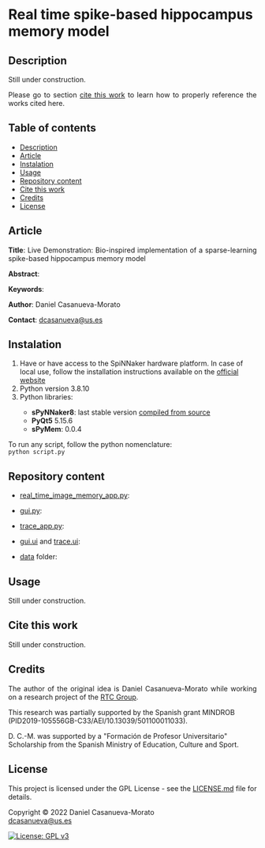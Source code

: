 # Real time spike-based hippocampus memory model


<h2 name="Description">Description</h2>
<p align="justify">
Still under construction.
</p>
<p align="justify">
Please go to section <a href="#CiteThisWork">cite this work</a> to learn how to properly reference the works cited here.
</p>

<h2>Table of contents</h2>
<p align="justify">
<ul>
<li><a href="#Description">Description</a></li>
<li><a href="#Article">Article</a></li>
<li><a href="#Instalation">Instalation</a></li>
<li><a href="#Usage">Usage</a></li>
<li><a href="#RepositoryContent">Repository content</a></li>
<li><a href="#CiteThisWork">Cite this work</a></li>
<li><a href="#Credits">Credits</a></li>
<li><a href="#License">License</a></li>
</ul>
</p>


<h2 name="Article">Article</h2>
<p align="justify">
<strong>Title</strong>: Live Demonstration: Bio-inspired implementation of a sparse-learning spike-based hippocampus memory model

<strong>Abstract</strong>: 

<strong>Keywords</strong>: 

<strong>Author</strong>: Daniel Casanueva-Morato

<strong>Contact</strong>: dcasanueva@us.es
</p>


<h2 name="Instalation">Instalation</h2>
<p align="justify">
<ol>
	<li>Have or have access to the SpiNNaker hardware platform. In case of local use, follow the installation instructions available on the <a href="http://spinnakermanchester.github.io/spynnaker/6.0.0/index.html">official website</a></li>
	<li>Python version 3.8.10</li>
	<li>Python libraries:</li>
	<ul>
		<li><strong>sPyNNaker8</strong>: last stable version <a href="http://spinnakermanchester.github.io/development/gitinstall.html">compiled from source</a></li>
		<li><strong>PyQt5</strong> 5.15.6</li>
		<li><strong>sPyMem</strong>: 0.0.4</li>
	</ul>
</ol>
</p>
<p align="justify">
To run any script, follow the python nomenclature: 
<code>
python script.py
</code>
</p>


<h2 name="RepositoryContent">Repository content</h3>
<p align="justify">
<ul>
	<li><p align="justify"><a href="real_time_memory_app.py">real_time_image_memory_app.py</a>:</p></li>
    <li><p align="justify"><a href="gui.py">gui.py</a>:</p></li>
    <li><p align="justify"><a href="trace_app.py">trace_app.py</a>:</p></li>
    <li><p align="justify"><a href="gui.ui">gui.ui</a> and <a href="trace.ui">trace.ui</a>:</p></li>
    <li><p align="justify"><a href="data/">data</a> folder:</p></li>
</ul>
</p>


<h2 name="Usage">Usage</h2>
<p align="justify">
Still under construction.
</p>


<h2 name="CiteThisWork">Cite this work</h2>
<p align="justify">
Still under construction.
</p>

<h2 name="Credits">Credits</h2>
<p align="justify">
The author of the original idea is Daniel Casanueva-Morato while working on a research project of the <a href="http://www.rtc.us.es/">RTC Group</a>.

This research was partially supported by the Spanish grant MINDROB (PID2019-105556GB-C33/AEI/10.13039/501100011033). 

D. C.-M. was supported by a "Formación de Profesor Universitario" Scholarship from the Spanish Ministry of Education, Culture and Sport.
</p>


<h2 name="License">License</h2>
<p align="justify">
This project is licensed under the GPL License - see the <a href="https://github.com/dancasmor/
Real-time-spike-based-hippocampus-memory-model-for-image-storage/blob/main/LICENSE">LICENSE.md</a> file for details.
</p>
<p align="justify">
Copyright © 2022 Daniel Casanueva-Morato<br>
<a href="mailto:dcasanueva@us.es">dcasanueva@us.es</a>
</p>

[![License: GPL v3](https://img.shields.io/badge/License-GPL%20v3-blue.svg)](http://www.gnu.org/licenses/gpl-3.0)
